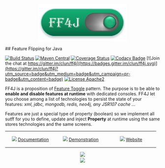 <p align="center">
<img src="https://raw.githubusercontent.com/clun/ff4j/master/src/site/resources/images/ff4j.png?raw=true" alt="functions" height="120px" />
</p>
## Feature Flipping for Java

[![Build Status](https://travis-ci.org/clun/ff4j.svg?branch=master)](https://travis-ci.org/clun/ff4j)
[![Maven Central](https://maven-badges.herokuapp.com/maven-central/org.ff4j/ff4j-core/badge.svg)](https://maven-badges.herokuapp.com/maven-central/org.ff4j/ff4j-core/) 
[![Coverage Status](https://coveralls.io/repos/clun/ff4j/badge.svg?branch=master&service=github)](https://coveralls.io/github/clun/ff4j?branch=master)
[![Codacy Badge](https://api.codacy.com/project/badge/grade/c900676eb9674bc48c246dc112e60e16)](https://www.codacy.com/app/cedrick-lunven/ff4j)
[![Join the chat at https://gitter.im/clun/ff4j](https://badges.gitter.im/clun/ff4j.svg)](https://gitter.im/clun/ff4j?utm_source=badge&utm_medium=badge&utm_campaign=pr-badge&utm_content=badge)
[![License Apache2](https://img.shields.io/hexpm/l/plug.svg)](http://www.apache.org/licenses/LICENSE-2.0)

FF4J is a proposition of [Feature Toggle](http://martinfowler.com/bliki/FeatureToggle.html) pattern. The purpose is 
to be able to __enable and disable features at runtime__ with dedicated consoles. FF4J let you choose among a  list of technologies to persist the state of your features: _xml, jdbc, mongodb, redis, neo4j, any JSR107 cache ..._

Features are just a special type of property (boolean) so we implement all sutff for you to define, update and inject  __Property__ at runtime using the same stores technologies and the same screens.

<table>
<tr>
<td width="150px">
<p align="center">
<img src="https://raw.github.com/clun/ff4j/master/src/site/resources/images/refguide.png?raw=true" />
<a href="https://github.com/clun/ff4j/wiki">Documentation</a>
</p>
</td>
<td width="150px">
<p align="center">
<img src="https://raw.github.com/clun/ff4j/master/src/site/resources/images/demo.png?raw=true" />
<a href="http://cannys.com/ff4j-demo/">Demonstration</a>
</p>
</td>
<td width="150px">
<p align="center">
<img src="https://raw.github.com/clun/ff4j/master/src/site/resources/images/website.png?raw=true" />
<a href="http://ff4j.org">Website</a>
</p>
</td>
</tr>
</table>

<p align="center">
  <img src="https://raw.github.com/clun/ff4j/master/src/site/resources/images/ff4j-console.png?raw=true" />
  <br>
  <img src="https://raw.github.com/clun/ff4j/master/src/site/resources/images/stack3.png?raw=true" />
</p>


</p>
